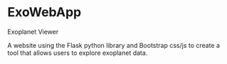 # ExoWebApp
Exoplanet Viewer

A website using the Flask python library and Bootstrap css/js to create a tool that allows users to explore exoplanet data.
